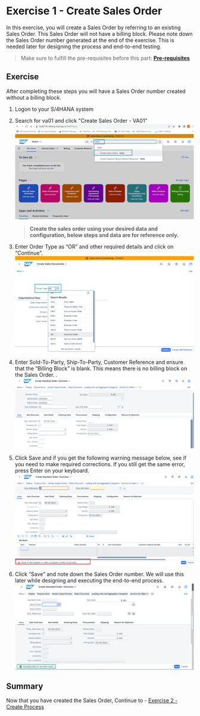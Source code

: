 # Exercise 1 - Create Sales Order

In this exercise, you will create a Sales Order by referring to an existing Sales Order. This Sales Order will not have a billing block. Please note down the Sales Order number generated at the end of the exercise. This is needed later for designing the process and end-to-end testing.

> Make sure to fulfill the pre-requisites before this part: **[Pre-requisites](https://github.com/SAP-samples/process-automation-enablement/tree/main/Workshops/EAEnablement/0_SetUpActions/README.md)**

## Exercise

After completing these steps you will have a Sales Order number created without a billing block.

1.	Logon to your S/4HANA system

2. Search for va01 and click "Create Sales Order - VA01"
   <br>![](./images/VA01.png)

   > **Create the sales order using your desired data and configuration, below steps and data are for reference only.**


3.	Enter Order Type as “OR” and other required details and click on “Continue”.
   <br>![](./images/EnterOR.png)

4. Enter Sold-To-Party, Ship-To-Party, Customer Reference and ensure that the “Billing Block” is blank. This means there is no billing block on the Sales Order. 
.
   <br>![](./images/001.png)

5. Click Save and if you get the following warning message below, see if you need to make required corrections. If you still get the same error, press Enter on your keyboard.
   <br>![](./images/002.png)

6. Click “Save” and note down the Sales Order number. We will use this later while designing and executing the end-to-end process.
   <br>![](./images/SaveSalesOrder.png)
## Summary

Now that you have created the Sales Order,
Continue to - [Exercise 2 - Create Process](../2_CreateProcess/README.md)
